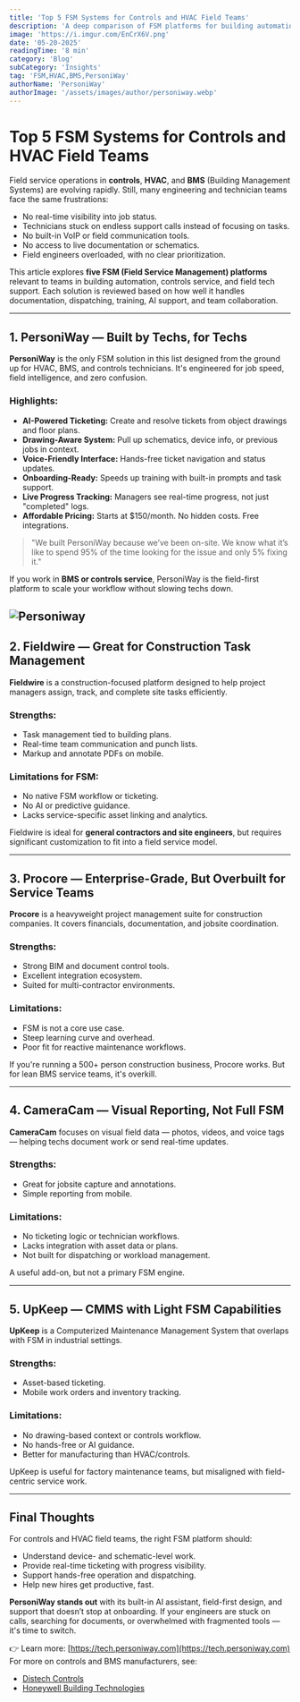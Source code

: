 ```yaml
---
title: 'Top 5 FSM Systems for Controls and HVAC Field Teams'
description: 'A deep comparison of FSM platforms for building automation, controls, and HVAC service teams. Learn how PersoniWay compares to Fieldwire, Procore, and others.'
image: 'https://i.imgur.com/EnCrX6V.png'
date: '05-20-2025'
readingTime: '8 min'
category: 'Blog'
subCategory: 'Insights'
tag: 'FSM,HVAC,BMS,PersoniWay'
authorName: 'PersoniWay'
authorImage: '/assets/images/author/personiway.webp'
---
```


# Top 5 FSM Systems for Controls and HVAC Field Teams

Field service operations in **controls**, **HVAC**, and **BMS** (Building Management Systems) are evolving rapidly. Still, many engineering and technician teams face the same frustrations:

- No real-time visibility into job status.
- Technicians stuck on endless support calls instead of focusing on tasks.
- No built-in VoIP or field communication tools.
- No access to live documentation or schematics.
- Field engineers overloaded, with no clear prioritization.

This article explores **five FSM (Field Service Management) platforms** relevant to teams in building automation, controls service, and field tech support. Each solution is reviewed based on how well it handles documentation, dispatching, training, AI support, and team collaboration.

---

## 1. PersoniWay — Built by Techs, for Techs

**PersoniWay** is the only FSM solution in this list designed from the ground up for HVAC, BMS, and controls technicians. It's engineered for job speed, field intelligence, and zero confusion.

### Highlights:
- **AI-Powered Ticketing:** Create and resolve tickets from object drawings and floor plans.
- **Drawing-Aware System:** Pull up schematics, device info, or previous jobs in context.
- **Voice-Friendly Interface:** Hands-free ticket navigation and status updates.
- **Onboarding-Ready:** Speeds up training with built-in prompts and task support.
- **Live Progress Tracking:** Managers see real-time progress, not just "completed" logs.
- **Affordable Pricing:** Starts at $150/month. No hidden costs. Free integrations.

> "We built PersoniWay because we’ve been on-site. We know what it’s like to spend 95% of the time looking for the issue and only 5% fixing it."

If you work in **BMS or controls service**, PersoniWay is the field-first platform to scale your workflow without slowing techs down.

![Personiway](https://i.imgur.com/i5yiZ11.jpg)
---

## 2. Fieldwire — Great for Construction Task Management

**Fieldwire** is a construction-focused platform designed to help project managers assign, track, and complete site tasks efficiently.

### Strengths:
- Task management tied to building plans.
- Real-time team communication and punch lists.
- Markup and annotate PDFs on mobile.

### Limitations for FSM:
- No native FSM workflow or ticketing.
- No AI or predictive guidance.
- Lacks service-specific asset linking and analytics.

Fieldwire is ideal for **general contractors and site engineers**, but requires significant customization to fit into a field service model.

---

## 3. Procore — Enterprise-Grade, But Overbuilt for Service Teams

**Procore** is a heavyweight project management suite for construction companies. It covers financials, documentation, and jobsite coordination.

### Strengths:
- Strong BIM and document control tools.
- Excellent integration ecosystem.
- Suited for multi-contractor environments.

### Limitations:
- FSM is not a core use case.
- Steep learning curve and overhead.
- Poor fit for reactive maintenance workflows.

If you're running a 500+ person construction business, Procore works. But for lean BMS service teams, it's overkill.

---

## 4. CameraCam — Visual Reporting, Not Full FSM

**CameraCam** focuses on visual field data — photos, videos, and voice tags — helping techs document work or send real-time updates.

### Strengths:
- Great for jobsite capture and annotations.
- Simple reporting from mobile.

### Limitations:
- No ticketing logic or technician workflows.
- Lacks integration with asset data or plans.
- Not built for dispatching or workload management.

A useful add-on, but not a primary FSM engine.

---

## 5. UpKeep — CMMS with Light FSM Capabilities

**UpKeep** is a Computerized Maintenance Management System that overlaps with FSM in industrial settings.

### Strengths:
- Asset-based ticketing.
- Mobile work orders and inventory tracking.

### Limitations:
- No drawing-based context or controls workflow.
- No hands-free or AI guidance.
- Better for manufacturing than HVAC/controls.

UpKeep is useful for factory maintenance teams, but misaligned with field-centric service work.

---

## Final Thoughts

For controls and HVAC field teams, the right FSM platform should:
- Understand device- and schematic-level work.
- Provide real-time ticketing with progress visibility.
- Support hands-free operation and dispatching.
- Help new hires get productive, fast.

**PersoniWay stands out** with its built-in AI assistant, field-first design, and support that doesn’t stop at onboarding. If your engineers are stuck on calls, searching for documents, or overwhelmed with fragmented tools — it's time to switch.

👉 Learn more: [https://tech.personiway.com](https://tech.personiway.com)
For more on controls and BMS manufacturers, see:
- [Distech Controls](https://www.distech-controls.com/)
- [Honeywell Building Technologies](https://buildings.honeywell.com/)
